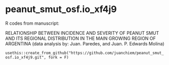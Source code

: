 # peanut_smut_osf.io_xf4j9

R codes from manuscript: 

RELATIONSHIP BETWEEN INCIDENCE AND SEVERITY OF PEANUT SMUT AND ITS REGIONAL DISTRIBUTION IN THE MAIN GROWING REGION OF ARGENTINA
(data analysis by: Juan. Paredes, and Juan. P. Edwards Molina)

`usethis::create_from_github("https://github.com/juanchiem/peanut_smut_osf.io_xf4j9.git", fork = F)`